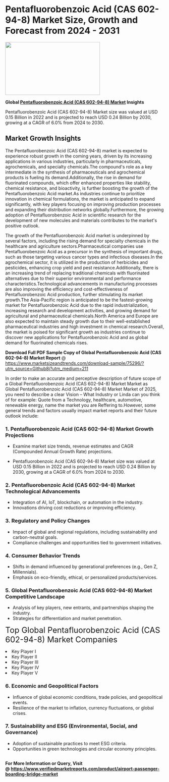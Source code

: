 <H1>Pentafluorobenzoic Acid (CAS 602-94-8) Market Size, Growth and Forecast from 2024 - 2031</H1><img class="aligncenter size-medium wp-image-584254" src="https://thirdeyenews.in/wp-content/uploads/2024/09/Global-Market-Research-300x168.jpeg" alt="" width="300" height="168" /><p><strong>Global&nbsp;<a href="https://www.marketsizeandtrends.com/download-sample/75296/?utm_source=Github8j?utm_medium=211">Pentafluorobenzoic Acid (CAS 602-94-8) Market</a> Insights</strong></p><p>Pentafluorobenzoic Acid (CAS 602-94-8) Market size was valued at USD 0.15 Billion in 2022 and is projected to reach USD 0.24 Billion by 2030, growing at a CAGR of 6.0% from 2024 to 2030.</p><p><h2>Market Growth Insights</h2> <p>The Pentafluorobenzoic Acid (CAS 602-94-8) market is expected to experience robust growth in the coming years, driven by its increasing applications in various industries, particularly in pharmaceuticals, agrochemicals, and specialty chemicals.The compound's role as a key intermediate in the synthesis of pharmaceuticals and agrochemical products is fueling its demand.Additionally, the rise in demand for fluorinated compounds, which offer enhanced properties like stability, chemical resistance, and bioactivity, is further boosting the growth of the Pentafluorobenzoic Acid market.As industries continue to prioritize innovation in chemical formulations, the market is anticipated to expand significantly, with key players focusing on improving production processes and expanding their distribution networks globally.Furthermore, the growing adoption of Pentafluorobenzoic Acid in scientific research for the development of new molecules and materials contributes to the market's positive outlook.</p> <p>The growth of the Pentafluorobenzoic Acid market is underpinned by several factors, including the rising demand for specialty chemicals in the healthcare and agriculture sectors.Pharmaceutical companies use Pentafluorobenzoic Acid as a precursor in the synthesis of important drugs, such as those targeting various cancer types and infectious diseases.In the agrochemical sector, it is utilized in the production of herbicides and pesticides, enhancing crop yield and pest resistance.Additionally, there is an increasing trend of replacing traditional chemicals with fluorinated alternatives due to their superior environmental and performance characteristics.Technological advancements in manufacturing processes are also improving the efficiency and cost-effectiveness of Pentafluorobenzoic Acid production, further stimulating its market growth.The Asia-Pacific region is anticipated to be the fastest-growing market for Pentafluorobenzoic Acid due to the rapid industrialization, increasing research and development activities, and growing demand for agricultural and pharmaceutical chemicals.North America and Europe are also expected to maintain steady growth due to their well-established pharmaceutical industries and high investment in chemical research.Overall, the market is poised for significant growth as industries continue to discover new applications for Pentafluorobenzoic Acid and as global demand for fluorinated chemicals rises.</p> <p><span class=""><strong>Download Full PDF Sample Copy of Global Pentafluorobenzoic Acid (CAS 602-94-8) Market Report</strong> @ <a href="https://www.marketsizeandtrends.com/download-sample/75296/?utm_source=Github8j?utm_medium=211" target="_blank">https://www.marketsizeandtrends.com/download-sample/75296/?utm_source=Github8j?utm_medium=211</a></span></p><p>In order to make an accurate and perceptive description of future scope of a Global&nbsp;Pentafluorobenzoic Acid (CAS 602-94-8) Market Market as Global&nbsp;Pentafluorobenzoic Acid (CAS 602-94-8) Market Market of 2025, you need to describe a clear Vision &ndash; What Industry or Linda can you think of for example: Quote from a Technology, healthcare, automotive, renewable energy, name the market you are Reffering to.However, some general trends and factors usually impact market reports and their future outlook include:</p><h3>1.&nbsp;<strong>Pentafluorobenzoic Acid (CAS 602-94-8) Market Growth Projections</strong></h3><ul><li>Examine market size trends, revenue estimates and CAGR (Compounded Annual Growth Rate) projections.</li><li><p>Pentafluorobenzoic Acid (CAS 602-94-8) Market size was valued at USD 0.15 Billion in 2022 and is projected to reach USD 0.24 Billion by 2030, growing at a CAGR of 6.0% from 2024 to 2030.</p></li></ul><h3>2.&nbsp;<strong>Pentafluorobenzoic Acid (CAS 602-94-8) Market Technological Advancements</strong></h3><ul><li>Integration of AI, IoT, blockchain, or automation in the industry.</li><li>Innovations driving cost reductions or improving efficiency.</li></ul><h3>3.&nbsp;<strong>Regulatory and Policy Changes</strong></h3><ul><li>Impact of global and regional regulations, including sustainability and carbon-neutral goals.</li><li>Compliance challenges and opportunities tied to government initiatives.</li></ul><h3>4.&nbsp;<strong>Consumer Behavior Trends</strong></h3><ul><li>Shifts in demand influenced by generational preferences (e.g., Gen Z, Millennials).</li><li>Emphasis on eco-friendly, ethical, or personalized products/services.</li></ul><h3>5.&nbsp;<strong>Global Pentafluorobenzoic Acid (CAS 602-94-8) Market Competitive Landscape</strong></h3><ul><li>Analysis of key players, new entrants, and partnerships shaping the industry.</li><li>Strategies for differentiation and market penetration.</li></ul><p data-pm-slice="1 1 []"><span style="color: inherit; font-family: inherit; font-size: 25px;">Top Global Pentafluorobenzoic Acid (CAS 602-94-8) Market Companies</span></p><div class="" data-test-id=""><p><li>Key Player I</li><li> Key Player II</li><li> Key Player III</li><li> Key Player IV</li><li> Key Player V</li></p></div><h3>6.&nbsp;<strong>Economic and Geopolitical Factors</strong></h3><ul><li>Influence of global economic conditions, trade policies, and geopolitical events.</li><li>Resilience of the market to inflation, currency fluctuations, or global crises.</li></ul><h3>7.&nbsp;<strong>Sustainability and ESG (Environmental, Social, and Governance)</strong></h3><ul><li>Adoption of sustainable practices to meet ESG criteria.</li><li>Opportunities in green technologies and circular economy principles.</li></ul><h2><strong style="font-size: 14px;">For More Information or Query, Visit @&nbsp;</strong><a style="background-color: #ffffff; font-size: 14px;" href="https://www.marketsizeandtrends.com/report/pentafluorobenzoic-acid-cas-602-94-8-market/" target="_blank">https://www.verifiedmarketreports.com/product/airport-passenger-boarding-bridge-market</a></h2>